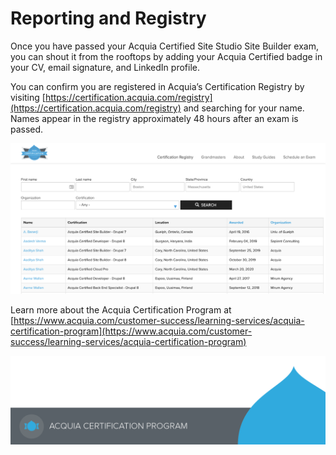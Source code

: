 # Reporting and Registry

Once you have passed your Acquia Certified Site Studio Site Builder exam, you can shout it from the rooftops by adding your Acquia Certified badge in your CV, email signature, and LinkedIn profile.

You can confirm you are registered in Acquia’s Certification Registry by visiting [https://certification.acquia.com/registry](https://certification.acquia.com/registry) and searching for your name. Names appear in the registry approximately 48 hours after an exam is passed. 

![](.gitbook/assets/acquia-cert-registry.png)

Learn more about the Acquia Certification Program at [https://www.acquia.com/customer-success/learning-services/acquia-certification-program](https://www.acquia.com/customer-success/learning-services/acquia-certification-program)

![](.gitbook/assets/cert-program-footer.png)

